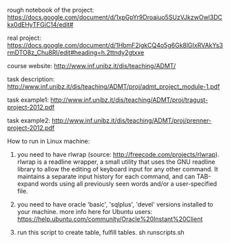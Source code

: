 rough notebook of the project:
https://docs.google.com/document/d/1xpGpYr9Droaiuo5SUzVJkzwOwl3DCkx0dEHyTFGiC14/edit#

real project:
https://docs.google.com/document/d/1HbmF2igkCQ4o5g6Gk8lGIxRVAkYs3rmDTO8z_Chu8RI/edit#heading=h.2ttndy2gtxxe

course website:
http://www.inf.unibz.it/dis/teaching/ADMT/

task description:
http://www.inf.unibz.it/dis/teaching/ADMT/proj/admt_project_module-1.pdf

task example1:
http://www.inf.unibz.it/dis/teaching/ADMT/proj/tragust-project-2012.pdf

task example2:
http://www.inf.unibz.it/dis/teaching/ADMT/proj/prenner-project-2012.pdf


How to run in Linux machine:

1. you need to have rlwrap (source: http://freecode.com/projects/rlwrap).
rlwrap is a readline wrapper, a small utility that uses the GNU readline library to allow the editing of keyboard input for any other command. It maintains a separate input history for each command, and can TAB-expand words using all previously seen words and/or a user-specified file.

2. you need to have oracle 'basic', 'sqlplus', 'devel' versions installed to your machine.
more info here for Ubuntu users: https://help.ubuntu.com/community/Oracle%20Instant%20Client

3. run this script to create table, fulfill tables.
sh runscripts.sh


